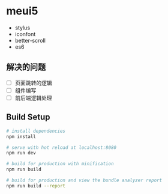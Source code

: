 # meui5

- stylus
- iconfont
- better-scroll
- es6

## 解决的问题

- [ ] 页面跳转的逻辑
- [ ] 组件编写
- [ ] 前后端逻辑处理

## Build Setup

``` bash
# install dependencies
npm install

# serve with hot reload at localhost:8080
npm run dev

# build for production with minification
npm run build

# build for production and view the bundle analyzer report
npm run build --report
```
